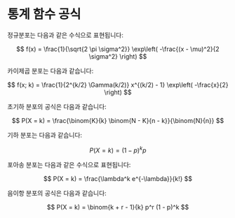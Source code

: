 # 통계 함수 공식

정규분포는 다음과 같은 수식으로 표현됩니다:

$$
f(x) = \frac{1}{\sqrt{2 \pi \sigma^2}} \exp\left( -\frac{(x - \mu)^2}{2 \sigma^2} \right)
$$

카이제곱 분포는 다음과 같습니다:

$$
f(x; k) = \frac{1}{2^{k/2} \Gamma(k/2)} x^{(k/2) - 1} \exp\left( -\frac{x}{2} \right)
$$

초기하 분포의 공식은 다음과 같습니다:

$$
P(X = k) = \frac{\binom{K}{k} \binom{N - K}{n - k}}{\binom{N}{n}}
$$

기하 분포는 다음과 같습니다:

$$
P(X = k) = (1 - p)^{k} p
$$

포아송 분포는 다음과 같은 수식으로 표현됩니다:

$$
P(X = k) = \frac{\lambda^k e^{-\lambda}}{k!}
$$

음이항 분포의 공식은 다음과 같습니다:

$$
P(X = k) = \binom{k + r - 1}{k} p^r (1 - p)^k
$$
